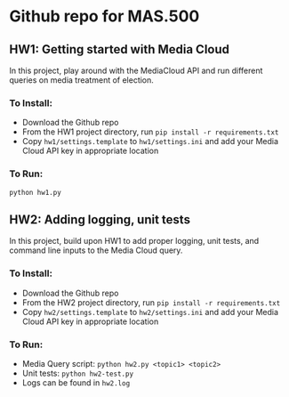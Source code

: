 # Github repo for MAS.500 

## HW1: Getting started with Media Cloud

In this project, play around with the MediaCloud API and run different queries on media treatment of election.

### To Install:

* Download the Github repo
* From the HW1 project directory, run `pip install -r requirements.txt`
* Copy `hw1/settings.template` to `hw1/settings.ini` and add your Media Cloud API key in appropriate location

### To Run:

`python hw1.py`

## HW2: Adding logging, unit tests

In this project, build upon HW1 to add proper logging, unit tests, and command line inputs to the Media Cloud query.

### To Install:

* Download the Github repo
* From the HW2 project directory, run `pip install -r requirements.txt`
* Copy `hw2/settings.template` to `hw2/settings.ini` and add your Media Cloud API key in appropriate location

### To Run:

* Media Query script: `python hw2.py <topic1> <topic2>`
* Unit tests: `python hw2-test.py`
* Logs can be found in `hw2.log`